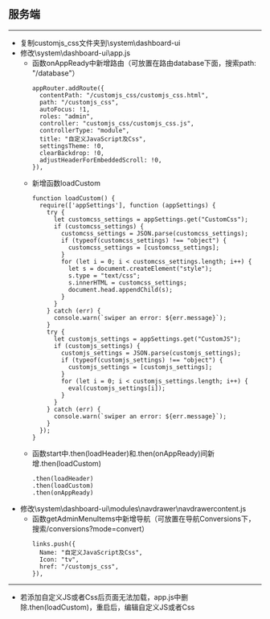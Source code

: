 ## 服务端
***
- 复制customjs_css文件夹到\system\dashboard-ui
- 修改\system\dashboard-ui\app.js
    - 函数onAppReady中新增路由（可放置在路由database下面，搜索path: "/database"）  
      ```
      appRouter.addRoute({
        contentPath: "/customjs_css/customjs_css.html",
        path: "/customjs_css",
        autoFocus: !1,
        roles: "admin",
        controller: "customjs_css/customjs_css.js",
        controllerType: "module",
        title: "自定义JavaScript及Css",
        settingsTheme: !0,
        clearBackdrop: !0,
        adjustHeaderForEmbeddedScroll: !0,
      }),
      ```
    - 新增函数loadCustom
      ```
      function loadCustom() {
        require(['appSettings'], function (appSettings) {
          try {
            let customcss_settings = appSettings.get("CustomCss");
            if (customcss_settings) {
              customcss_settings = JSON.parse(customcss_settings);
              if (typeof(customcss_settings) !== "object") {
                customcss_settings = [customcss_settings];
              }
              for (let i = 0; i < customcss_settings.length; i++) {
                let s = document.createElement("style");
                s.type = "text/css";
                s.innerHTML = customcss_settings;
                document.head.appendChild(s);
              }
            }
          } catch (err) {
            console.warn(`swiper an error: ${err.message}`);
          }
          try {
            let customjs_settings = appSettings.get("CustomJS");
            if (customjs_settings) {
              customjs_settings = JSON.parse(customjs_settings);
              if (typeof(customjs_settings) !== "object") {
                customjs_settings = [customjs_settings];
              }
              for (let i = 0; i < customjs_settings.length; i++) {
                eval(customjs_settings[i]);
              }
            }
          } catch (err) {
            console.warn(`swiper an error: ${err.message}`);
          }
        });
      }
      ```
  - 函数start中.then(loadHeader)和.then(onAppReady)间新增.then(loadCustom)
    ```
    .then(loadHeader)
    .then(loadCustom)
    .then(onAppReady)
    ```
- 修改\system\dashboard-ui\modules\navdrawer\navdrawercontent.js  
    - 函数getAdminMenuItems中新增导航（可放置在导航Conversions下，搜索/conversions?mode=convert） 
      ```
      links.push({
        Name: "自定义JavaScript及Css",
        Icon: "tv",
        href: "/customjs_css",
      }),
      ```
***
- 若添加自定义JS或者Css后页面无法加载，app.js中删除.then(loadCustom)，重启后，编辑自定义JS或者Css